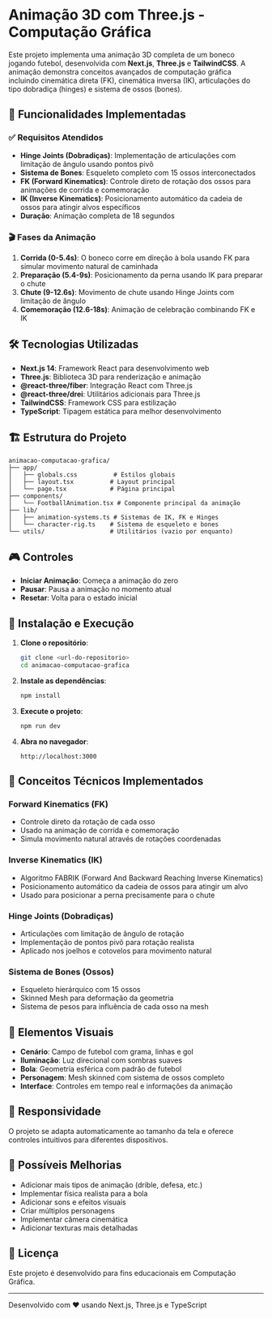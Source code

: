 # Animação 3D com Three.js - Computação Gráfica

Este projeto implementa uma animação 3D completa de um boneco jogando futebol, desenvolvida com **Next.js**, **Three.js** e **TailwindCSS**. A animação demonstra conceitos avançados de computação gráfica incluindo cinemática direta (FK), cinemática inversa (IK), articulações do tipo dobradiça (hinges) e sistema de ossos (bones).

## 🎯 Funcionalidades Implementadas

### ✅ Requisitos Atendidos

- **Hinge Joints (Dobradiças)**: Implementação de articulações com limitação de ângulo usando pontos pivô
- **Sistema de Bones**: Esqueleto completo com 15 ossos interconectados
- **FK (Forward Kinematics)**: Controle direto de rotação dos ossos para animações de corrida e comemoração
- **IK (Inverse Kinematics)**: Posicionamento automático da cadeia de ossos para atingir alvos específicos
- **Duração**: Animação completa de 18 segundos

### 🎬 Fases da Animação

1. **Corrida (0-5.4s)**: O boneco corre em direção à bola usando FK para simular movimento natural de caminhada
2. **Preparação (5.4-9s)**: Posicionamento da perna usando IK para preparar o chute
3. **Chute (9-12.6s)**: Movimento de chute usando Hinge Joints com limitação de ângulo
4. **Comemoração (12.6-18s)**: Animação de celebração combinando FK e IK

## 🛠️ Tecnologias Utilizadas

- **Next.js 14**: Framework React para desenvolvimento web
- **Three.js**: Biblioteca 3D para renderização e animação
- **@react-three/fiber**: Integração React com Three.js
- **@react-three/drei**: Utilitários adicionais para Three.js
- **TailwindCSS**: Framework CSS para estilização
- **TypeScript**: Tipagem estática para melhor desenvolvimento

## 🏗️ Estrutura do Projeto

```
animacao-computacao-grafica/
├── app/
│   ├── globals.css          # Estilos globais
│   ├── layout.tsx          # Layout principal
│   └── page.tsx            # Página principal
├── components/
│   └── FootballAnimation.tsx # Componente principal da animação
├── lib/
│   ├── animation-systems.ts # Sistemas de IK, FK e Hinges
│   └── character-rig.ts    # Sistema de esqueleto e bones
└── utils/                  # Utilitários (vazio por enquanto)
```

## 🎮 Controles

- **Iniciar Animação**: Começa a animação do zero
- **Pausar**: Pausa a animação no momento atual
- **Resetar**: Volta para o estado inicial

## 🔧 Instalação e Execução

1. **Clone o repositório**:
   ```bash
   git clone <url-do-repositorio>
   cd animacao-computacao-grafica
   ```

2. **Instale as dependências**:
   ```bash
   npm install
   ```

3. **Execute o projeto**:
   ```bash
   npm run dev
   ```

4. **Abra no navegador**:
   ```
   http://localhost:3000
   ```

## 🧮 Conceitos Técnicos Implementados

### Forward Kinematics (FK)
- Controle direto da rotação de cada osso
- Usado na animação de corrida e comemoração
- Simula movimento natural através de rotações coordenadas

### Inverse Kinematics (IK)
- Algoritmo FABRIK (Forward And Backward Reaching Inverse Kinematics)
- Posicionamento automático da cadeia de ossos para atingir um alvo
- Usado para posicionar a perna precisamente para o chute

### Hinge Joints (Dobradiças)
- Articulações com limitação de ângulo de rotação
- Implementação de pontos pivô para rotação realista
- Aplicado nos joelhos e cotovelos para movimento natural

### Sistema de Bones (Ossos)
- Esqueleto hierárquico com 15 ossos
- Skinned Mesh para deformação da geometria
- Sistema de pesos para influência de cada osso na mesh

## 🎨 Elementos Visuais

- **Cenário**: Campo de futebol com grama, linhas e gol
- **Iluminação**: Luz direcional com sombras suaves
- **Bola**: Geometria esférica com padrão de futebol
- **Personagem**: Mesh skinned com sistema de ossos completo
- **Interface**: Controles em tempo real e informações da animação

## 📱 Responsividade

O projeto se adapta automaticamente ao tamanho da tela e oferece controles intuitivos para diferentes dispositivos.

## 🚀 Possíveis Melhorias

- Adicionar mais tipos de animação (drible, defesa, etc.)
- Implementar física realista para a bola
- Adicionar sons e efeitos visuais
- Criar múltiplos personagens
- Implementar câmera cinemática
- Adicionar texturas mais detalhadas

## 📝 Licença

Este projeto é desenvolvido para fins educacionais em Computação Gráfica.

---

Desenvolvido com ❤️ usando Next.js, Three.js e TypeScript
